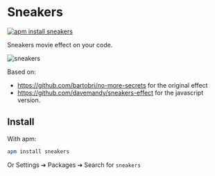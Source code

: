 # Sneakers

[![apm install sneakers](https://apm-badges.herokuapp.com/apm/sneakers.svg)](https://atom.io/packages/sneakers)

Sneakers movie effect on your code.

![sneakers](https://cloud.githubusercontent.com/assets/10590799/23354322/3ec95748-fc96-11e6-89bd-36e95c9298fa.gif)

Based on:
- https://github.com/bartobri/no-more-secrets for the original effect
- https://github.com/davemandy/sneakers-effect for the javascript version.

## Install
With apm:
```bash
apm install sneakers
```
Or Settings ➔ Packages ➔ Search for `sneakers`
